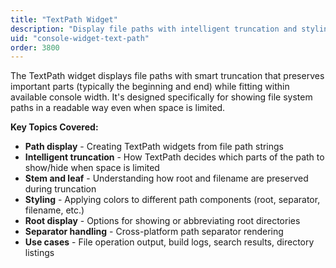 ```yaml
---
title: "TextPath Widget"
description: "Display file paths with intelligent truncation and styling"
uid: "console-widget-text-path"
order: 3800
---
```


The TextPath widget displays file paths with smart truncation that preserves important parts (typically the beginning and end) while fitting within available console width. It's designed specifically for showing file system paths in a readable way even when space is limited.

**Key Topics Covered:**

* **Path display** - Creating TextPath widgets from file path strings
* **Intelligent truncation** - How TextPath decides which parts of the path to show/hide when space is limited
* **Stem and leaf** - Understanding how root and filename are preserved during truncation
* **Styling** - Applying colors to different path components (root, separator, filename, etc.)
* **Root display** - Options for showing or abbreviating root directories
* **Separator handling** - Cross-platform path separator rendering
* **Use cases** - File operation output, build logs, search results, directory listings

